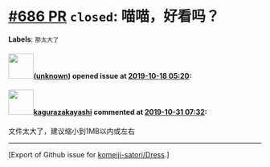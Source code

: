 # [\#686 PR](https://github.com/komeiji-satori/Dress/pull/686) `closed`: 喵喵，好看吗？
**Labels**: `那太大了`


#### <img src="(unknown)" width="50">[(unknown)]((unknown)) opened issue at [2019-10-18 05:20](https://github.com/komeiji-satori/Dress/pull/686):



#### <img src="https://avatars.githubusercontent.com/u/2824841?u=b6e28fbc3f5ac12daf4b9a169194996ca20b57fb&v=4" width="50">[kagurazakayashi](https://github.com/kagurazakayashi) commented at [2019-10-31 07:32](https://github.com/komeiji-satori/Dress/pull/686#issuecomment-548248083):

文件太大了，建议缩小到1MB以内或左右


-------------------------------------------------------------------------------



[Export of Github issue for [komeiji-satori/Dress](https://github.com/komeiji-satori/Dress).]
